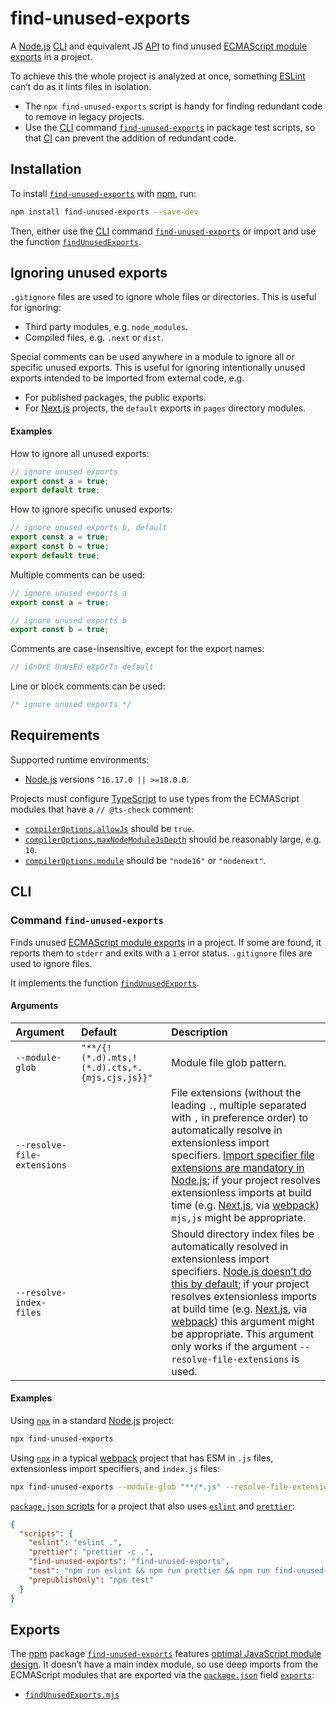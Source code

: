 # find-unused-exports

A [Node.js](https://nodejs.org) [CLI](#cli) and equivalent JS [API](#exports) to find unused [ECMAScript module exports](https://developer.mozilla.org/en-US/docs/Web/JavaScript/Reference/Statements/export) in a project.

To achieve this the whole project is analyzed at once, something [ESLint](https://eslint.org) can’t do as it lints files in isolation.

- The `npx find-unused-exports` script is handy for finding redundant code to remove in legacy projects.
- Use the [CLI](#cli) command [`find-unused-exports`](#command-find-unused-exports) in package test scripts, so that [CI](https://en.wikipedia.org/wiki/Continuous_integration) can prevent the addition of redundant code.

## Installation

To install [`find-unused-exports`](https://npm.im/find-unused-exports) with [npm](https://npmjs.com/get-npm), run:

```sh
npm install find-unused-exports --save-dev
```

Then, either use the [CLI](#cli) command [`find-unused-exports`](#command-find-unused-exports) or import and use the function [`findUnusedExports`](./findUnusedExports.mjs).

## Ignoring unused exports

`.gitignore` files are used to ignore whole files or directories. This is useful for ignoring:

- Third party modules, e.g. `node_modules`.
- Compiled files, e.g. `.next` or `dist`.

Special comments can be used anywhere in a module to ignore all or specific unused exports. This is useful for ignoring intentionally unused exports intended to be imported from external code, e.g.

- For published packages, the public exports.
- For [Next.js](https://nextjs.org) projects, the `default` exports in `pages` directory modules.

#### Examples

How to ignore all unused exports:

```js
// ignore unused exports
export const a = true;
export default true;
```

How to ignore specific unused exports:

```js
// ignore unused exports b, default
export const a = true;
export const b = true;
export default true;
```

Multiple comments can be used:

```js
// ignore unused exports a
export const a = true;

// ignore unused exports b
export const b = true;
```

Comments are case-insensitive, except for the export names:

```js
// iGnOrE UnUsEd eXpOrTs default
```

Line or block comments can be used:

```js
/* ignore unused exports */
```

## Requirements

Supported runtime environments:

- [Node.js](https://nodejs.org) versions `^16.17.0 || >=18.0.0`.

Projects must configure [TypeScript](https://typescriptlang.org) to use types from the ECMAScript modules that have a `// @ts-check` comment:

- [`compilerOptions.allowJs`](https://typescriptlang.org/tsconfig#allowJs) should be `true`.
- [`compilerOptions.maxNodeModuleJsDepth`](https://typescriptlang.org/tsconfig#maxNodeModuleJsDepth) should be reasonably large, e.g. `10`.
- [`compilerOptions.module`](https://typescriptlang.org/tsconfig#module) should be `"node16"` or `"nodenext"`.

## CLI

### Command `find-unused-exports`

Finds unused [ECMAScript module exports](https://developer.mozilla.org/en-US/docs/Web/JavaScript/Reference/Statements/export) in a project. If some are found, it reports them to `stderr` and exits with a `1` error status. `.gitignore` files are used to ignore files.

It implements the function [`findUnusedExports`](./findUnusedExports.mjs).

#### Arguments

| Argument | Default | Description |
| :-- | :-- | :-- |
| `--module-glob` | `"**/{!(*.d).mts,!(*.d).cts,*.{mjs,cjs,js}}"` | Module file glob pattern. |
| `--resolve-file-extensions` |  | File extensions (without the leading `.`, multiple separated with `,` in preference order) to automatically resolve in extensionless import specifiers. [Import specifier file extensions are mandatory in Node.js](https://nodejs.org/api/esm.html#mandatory-file-extensions); if your project resolves extensionless imports at build time (e.g. [Next.js](https://nextjs.org), via [webpack](https://webpack.js.org)) `mjs,js` might be appropriate. |
| `--resolve-index-files` |  | Should directory index files be automatically resolved in extensionless import specifiers. [Node.js doesn’t do this by default](https://nodejs.org/api/esm.html#mandatory-file-extensions); if your project resolves extensionless imports at build time (e.g. [Next.js](https://nextjs.org), via [webpack](https://webpack.js.org)) this argument might be appropriate. This argument only works if the argument `--resolve-file-extensions` is used. |

#### Examples

Using [`npx`](https://docs.npmjs.com/cli/v8/commands/npx) in a standard [Node.js](https://nodejs.org) project:

```sh
npx find-unused-exports
```

Using [`npx`](https://docs.npmjs.com/cli/v8/commands/npx) in a typical [webpack](https://webpack.js.org) project that has ESM in `.js` files, extensionless import specifiers, and `index.js` files:

```sh
npx find-unused-exports --module-glob "**/*.js" --resolve-file-extensions js --resolve-index-files
```

[`package.json` scripts](https://docs.npmjs.com/cli/v8/using-npm/scripts) for a project that also uses [`eslint`](https://npm.im/eslint) and [`prettier`](https://npm.im/prettier):

```json
{
  "scripts": {
    "eslint": "eslint .",
    "prettier": "prettier -c .",
    "find-unused-exports": "find-unused-exports",
    "test": "npm run eslint && npm run prettier && npm run find-unused-exports",
    "prepublishOnly": "npm test"
  }
}
```

## Exports

The [npm](https://npmjs.com) package [`find-unused-exports`](https://npm.im/find-unused-exports) features [optimal JavaScript module design](https://jaydenseric.com/blog/optimal-javascript-module-design). It doesn’t have a main index module, so use deep imports from the ECMAScript modules that are exported via the [`package.json`](./package.json) field [`exports`](https://nodejs.org/api/packages.html#exports):

- [`findUnusedExports.mjs`](./findUnusedExports.mjs)
